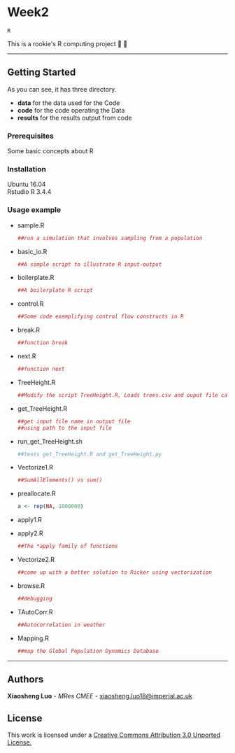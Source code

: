 # Week2
`R`

This is a rookie's R computing project   :ghost:  :ghost:

***

## Getting Started
As you can see, it has three directory.
- **data** for the data used for the Code
- **code** for the code operating the Data
- **results** for the results output from code

### Prerequisites

Some basic concepts about R

### Installation
Ubuntu 16.04  
Rstudio R 3.4.4
### Usage example
- sample.R
    ```R
    ##run a simulation that involves sampling from a population
    ```
- basic_io.R
    ```R
    ##A simple script to illustrate R input-output
    ```

- boilerplate.R
    ```R
    ##A boilerplate R script
    ```

- control.R
    ```R
    ##Some code exemplifying control flow constructs in R 
    ```

- break.R
    ```R
    ##function break
    ```

- next.R
    ```R
    ##function next
    ```

- TreeHeight.R
    ```R
    ##Modify the script TreeHeight.R, Loads trees.csv and ouput file called ##TreeHts.csv in results that contains the calculated tree heights
    ```

- get_TreeHeight.R
    ```R
    ##get input file name in output file
    ##using path to the input file  
    ```

- run_get_TreeHeight.sh
    ```bash
    ##tests get_TreeHeight.R and get_TreeHeight.py
    ```
- Vectorize1.R
    ```R
    ##SumAllElements() vs sum()
    ```

- preallocate.R
    ```R
    a <- rep(NA, 1000000)
    ``` 

- apply1.R
- apply2.R
    ```R
    ##The *apply family of functions
    ```

- Vectorize2.R
    ```R
    ##come up with a better solution to Ricker using vectorization 
    ```

- browse.R
    ```R
    ##debugging 
    ```

- TAutoCorr.R
    ```R
    ##Autocorrelation in weather
    ```

- Mapping.R
    ```R
    ##map the Global Population Dynamics Database
    ```
___
## Authors

**Xiaosheng Luo** - *MRes CMEE* - [xiaosheng.luo18@imperial.ac.uk](xiaosheng.luo18@imperial.ac.uk)

## License

This work is licensed under a [Creative Commons Attribution 3.0 Unported License.](http://creativecommons.org/licenses/by/3.0/)
